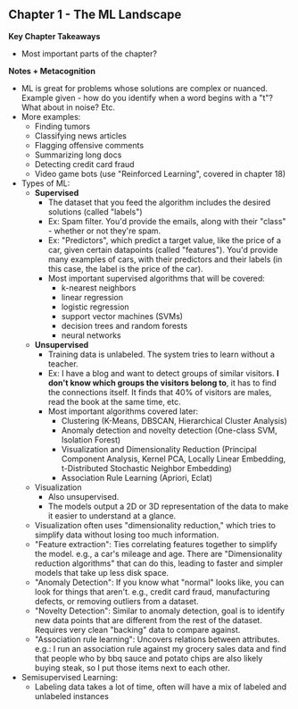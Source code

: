 ## Chapter 1 - The ML Landscape

**Key Chapter Takeaways**
- Most important parts of the chapter?

**Notes + Metacognition**
- ML is great for problems whose solutions are complex or nuanced. Example given - how do you identify when a word begins with a "t"? What about in noise? Etc. 
- More examples:
	- Finding tumors
	- Classifying news articles
	- Flagging offensive comments
	- Summarizing long docs
	- Detecting credit card fraud
	- Video game bots (use "Reinforced Learning", covered in chapter 18)
- Types of ML:
	- **Supervised** 
		- The dataset that you feed the algorithm includes the desired solutions (called "labels")
		- Ex: Spam filter. You'd provide the emails, along with their "class" - whether or not they're spam.
		- Ex: "Predictors", which predict a target value, like the price of a car, given certain datapoints (called "features"). You'd provide many examples of cars, with their predictors and their labels (in this case, the label is the price of the car).
		- Most important supervised algorithms that will be covered:
			- k-nearest neighbors
			- linear regression
			- logistic regression
			- support vector machines (SVMs)
			- decision trees and random forests
			- neural networks
	- **Unsupervised**
		- Training data is unlabeled. The system tries to learn without a teacher.
		- Ex: I have a blog and want to detect groups of similar visitors. **I don't know which groups the visitors belong to**, it has to find the connections itself. It finds that 40% of visitors are males, read the book at the same time, etc.
		- Most important algorithms covered later:
			- Clustering (K-Means, DBSCAN, Hierarchical Cluster Analysis)
			- Anomaly detection and novelty detection (One-class SVM, Isolation Forest)
			- Visualization and Dimensionality Reduction (Principal Component Analysis, Kernel PCA, Locally Linear Embedding, t-Distributed Stochastic Neighbor Embedding)
			- Association Rule Learning (Apriori, Eclat)
	- Visualization
		- Also unsupervised.
		- The models output a 2D or 3D representation of the data to make it easier to understand at a glance.
	- Visualization often uses "dimensionality reduction," which tries to simplify data without losing too much information.
	- "Feature extraction": Ties correlating features together to simplify the model. e.g., a car's mileage and age. There are "Dimensionality reduction algorithms" that can do this, leading to faster and simpler models that take up less disk space.
	- "Anomaly Detection": If you know what "normal" looks like, you can look for things that aren't. e.g., credit card fraud, manufacturing defects, or removing outliers from a dataset.
	- "Novelty Detection": Similar to anomaly detection, goal is to identify new data points that are different from the rest of the dataset. Requires very clean "backing" data to compare against.
	- "Association rule learning": Uncovers relations between attributes. e.g.: I run an association rule against my grocery sales data and find that people who by bbq sauce and potato chips are also likely buying steak, so I put those items next to each other.
- Semisupervised Learning: 
	- Labeling data takes a lot of time, often will have a mix of labeled and unlabeled instances

<!--stackedit_data:
eyJoaXN0b3J5IjpbLTEzNjY3NjYwOTQsLTg5ODA5MjQ0NiwtMT
kzNDk1MjEyOSwtNTc0OTk0ODU2LDE5Nzg3NTU2MTEsMjEwMjg2
Njc3NywzMDg2NDI4MzNdfQ==
-->